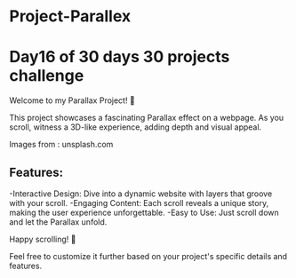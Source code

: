 # Project-Parallex
# Day16 of 30 days 30 projects challenge

 Welcome to my Parallax Project! 🚀

 This project showcases a fascinating Parallax effect on a webpage. As you scroll, witness a 3D-like experience, adding depth and visual appeal.

 Images from : unsplash.com

## Features:
-Interactive Design: Dive into a dynamic website with layers that groove with your scroll.
-Engaging Content: Each scroll reveals a unique story, making the user experience unforgettable.
-Easy to Use: Just scroll down and let the Parallax unfold.

Happy scrolling! 🌟

Feel free to customize it further based on your project's specific details and features.
